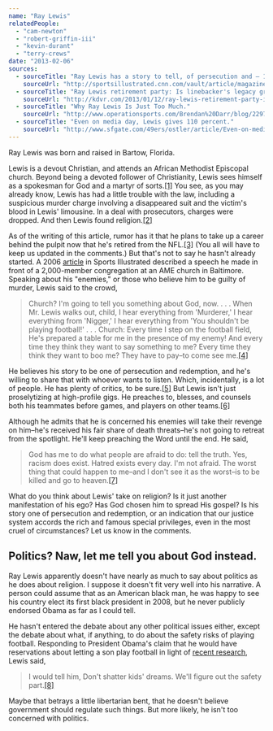 ```yaml
---
name: "Ray Lewis"
relatedPeople:
  - "cam-newton"
  - "robert-griffin-iii"
  - "kevin-durant"
  - "terry-crews"
date: "2013-02-06"
sources:
  - sourceTitle: "Ray Lewis has a story to tell, of persecution and – 11.13.06."
    sourceUrl: "http://sportsillustrated.cnn.com/vault/article/magazine/MAG1108943/1/index.htm"
  - sourceTitle: "Ray Lewis retirement party: Is linebacker's legacy greatness or murder?"
    sourceUrl: "http://kdvr.com/2013/01/12/ray-lewis-retirement-party-is-linebackers-legacy-greatness-or-murder/"
  - sourceTitle: "Why Ray Lewis Is Just Too Much."
    sourceUrl: "http://www.operationsports.com/Brendan%20Darr/blog/22978-why-ray-lewis-is-just-too-much/"
  - sourceTitle: "Even on media day, Lewis gives 110 percent."
    sourceUrl: "http://www.sfgate.com/49ers/ostler/article/Even-on-media-day-Lewis-gives-110-percent-4234158.php"
---
```


Ray Lewis was born and raised in Bartow, Florida.

Lewis is a devout Christian, and attends an African Methodist Episcopal church. Beyond being a devoted follower of Christianity, Lewis sees himself as a spokesman for God and a martyr of sorts.<a class="source-citation" href="#http://sportsillustrated.cnn.com/vault/article/magazine/MAG1108943/1/index.htm" title="Ray Lewis has a story to tell, of persecution and – 11.13.06.">[1]</a> You see, as you may already know, Lewis has had a little trouble with the law, including a suspicious murder charge involving a disappeared suit and the victim's blood in Lewis' limousine. In a deal with prosecutors, charges were dropped. And then Lewis found religion.<a class="source-citation" href="#http://sportsillustrated.cnn.com/vault/article/magazine/MAG1108943/1/index.htm" title="Ray Lewis has a story to tell, of persecution and – 11.13.16.">[2]</a>

As of the writing of this article, rumor has it that he plans to take up a career behind the pulpit now that he's retired from the NFL.<a class="source-citation" href="#http://kdvr.com/2013/01/12/ray-lewis-retirement-party-is-linebackers-legacy-greatness-or-murder/" title="Ray Lewis retirement party: Is linebacker&apos;s legacy greatness or murder?">[3]</a> (You all will have to keep us updated in the comments.) But that's not to say he hasn't already started. A 2006 [article](http://sportsillustrated.cnn.com/vault/article/magazine/MAG1108943/1/index.htm) in Sports Illustrated described a speech he made in front of a 2,000-member congregation at an AME church in Baltimore. Speaking about his "enemies," or those who believe him to be guilty of murder, Lewis said to the crowd,

>Church? I'm going to tell you something about God, now. . . . When Mr. Lewis walks out, child, I hear everything from 'Murderer,' I hear everything from 'Nigger,' I hear everything from 'You shouldn't be playing football!' . . . Church: Every time I step on the football field, He's prepared a table for me in the presence of my enemy! And every time they think they want to say something to me? Every time they think they want to boo me? They have to pay–to come see me.<a class="source-citation" href="#http://sportsillustrated.cnn.com/vault/article/magazine/MAG1108943/1/index.htm" title="Ray Lewis has a story to tell, of persecution and – 11.13.06.">[4]</a>

He believes his story to be one of persecution and redemption, and he's willing to share that with whoever wants to listen. Which, incidentally, is a lot of people. He has plenty of critics, to be sure.<a class="source-citation" href="#http://www.operationsports.com/Brendan%20Darr/blog/22978-why-ray-lewis-is-just-too-much/" title="Why Ray Lewis Is Just Too Much.">[5]</a> But Lewis isn't just proselytizing at high-profile gigs. He preaches to, blesses, and counsels both his teammates before games, and players on other teams.<a class="source-citation" href="#http://sportsillustrated.cnn.com/vault/article/magazine/MAG1108943/1/index.htm" title="Ray Lewis has a story to tell, of persecution and – 11.13.06.">[6]</a>

Although he admits that he is concerned his enemies will take their revenge on him–he's received his fair share of death threats–he's not going to retreat from the spotlight. He'll keep preaching the Word until the end. He said,

>God has me to do what people are afraid to do: tell the truth. Yes, racism does exist. Hatred exists every day. I'm not afraid. The worst thing that could happen to me–and I don't see it as the worst–is to be killed and go to heaven.<a class="source-citation" href="#http://sportsillustrated.cnn.com/vault/article/magazine/MAG1108943/1/index.htm" title="Ray Lewis has a story to tell, of persecution and – 11.13.06.">[7]</a>

What do you think about Lewis' take on religion? Is it just another manifestation of his ego? Has God chosen him to spread His gospel? Is his story one of persecution and redemption, or an indication that our justice system accords the rich and famous special privileges, even in the most cruel of circumstances? Let us know in the comments.


## Politics? Naw, let me tell you about God instead.

Ray Lewis apparently doesn't have nearly as much to say about politics as he does about religion. I suppose it doesn't fit very well into his narrative. A person could assume that as an American black man, he was happy to see his country elect its first black president in 2008, but he never publicly endorsed Obama as far as I could tell.

He hasn't entered the debate about any other political issues either, except the debate about what, if anything, to do about the safety risks of playing football. Responding to President Obama's claim that he would have reservations about letting a son play football in light of [recent research](http://www.democracynow.org/2013/2/1/as_suicides_brain_injuries_mount_safety), Lewis said,

>I would tell him, Don't shatter kids' dreams. We'll figure out the safety part.<a class="source-citation" href="#http://www.sfgate.com/49ers/ostler/article/Even-on-media-day-Lewis-gives-110-percent-4234158.php" title="Even on media day, Lewis gives 110 percent.">[8]</a>

Maybe that betrays a little libertarian bent, that he doesn't believe government should regulate such things. But more likely, he isn't too concerned with politics.